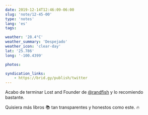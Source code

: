 ```yaml
---
date: 2019-12-14T12:46:09-06:00
slug: 'note/12-45-00'
type: 'notes'
lang: 'es'
tags:

weather: '28.4°C'
weather_summary: 'Despejado'
weather_icon: 'clear-day'
lat: '25.786'
long: '-100.4399'

photos:

syndication_links:
    - https://brid.gy/publish/twitter
---
```

Acabo de terminar Lost and Founder de <a href="https://twitter.com/@randfish">@randfish</a> y lo recomiendo bastante.

Quisiera más libros 📚 tan transparentes y honestos como este. 🔥 